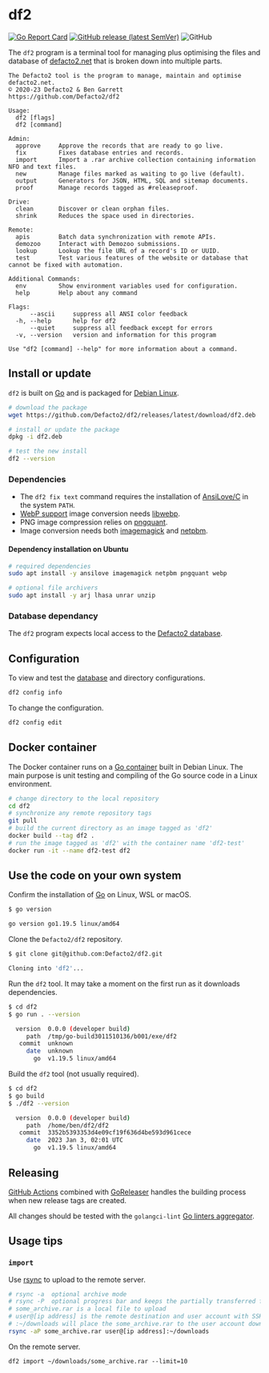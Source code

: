 # df2

[![Go Report Card](https://goreportcard.com/badge/github.com/Defacto2/df2)](https://goreportcard.com/report/github.com/Defacto2/df2)
[![GitHub release (latest SemVer)](https://img.shields.io/github/v/release/Defacto2/df2)](https://github.com/Defacto2/df2/releases)
![GitHub](https://img.shields.io/github/license/Defacto2/df2?style=flat)

The `df2` program is a terminal tool for managing plus optimising the files and database of [defacto2.net](https://defacto2.net) that is broken down into multiple parts.

```
The Defacto2 tool is the program to manage, maintain and optimise defacto2.net.
© 2020-23 Defacto2 & Ben Garrett
https://github.com/Defacto2/df2

Usage:
  df2 [flags]
  df2 [command]

Admin:
  approve     Approve the records that are ready to go live.
  fix         Fixes database entries and records.
  import      Import a .rar archive collection containing information NFO and text files.
  new         Manage files marked as waiting to go live (default).
  output      Generators for JSON, HTML, SQL and sitemap documents.
  proof       Manage records tagged as #releaseproof.

Drive:
  clean       Discover or clean orphan files.
  shrink      Reduces the space used in directories.

Remote:
  apis        Batch data synchronization with remote APIs.
  demozoo     Interact with Demozoo submissions.
  lookup      Lookup the file URL of a record's ID or UUID.
  test        Test various features of the website or database that cannot be fixed with automation.

Additional Commands:
  env         Show environment variables used for configuration.
  help        Help about any command

Flags:
      --ascii     suppress all ANSI color feedback
  -h, --help      help for df2
      --quiet     suppress all feedback except for errors
  -v, --version   version and information for this program

Use "df2 [command] --help" for more information about a command.
```

## Install or update

`df2` is built on [Go](https://golang.org/doc/install) and is packaged for [Debian Linux](https://www.debian.org/intro/index).

```bash
# download the package
wget https://github.com/Defacto2/df2/releases/latest/download/df2.deb

# install or update the package
dpkg -i df2.deb

# test the new install
df2 --version
```

### Dependencies

- The `df2 fix text` command requires the installation of [AnsiLove/C](https://github.com/ansilove/ansilove) in the system `PATH`.
- [WebP support](https://en.wikipedia.org/wiki/WebP) image conversion needs [libwebp](https://storage.googleapis.com/downloads.webmproject.org/releases/webp/index.html). 
- PNG image compression relies on [pngquant](https://pngquant.org). 
- Image conversion needs both [imagemagick](https://imagemagick.org) and [netpbm](http://netpbm.sourceforge.net/).

#### Dependency installation on Ubuntu

```bash
# required dependencies
sudo apt install -y ansilove imagemagick netpbm pngquant webp

# optional file archivers
sudo apt install -y arj lhasa unrar unzip
```

### Database dependancy

The `df2` program expects local access to the [Defacto2 database](https://github.com/Defacto2/database).

## Configuration

To view and test the [database](https://github.com/Defacto2/database) and directory configurations.

```bash
df2 config info
```

To change the configuration.

```bash
df2 config edit
```

## Docker container

The Docker container runs on a [Go container](https://hub.docker.com/_/golang) built in Debian Linux. 
The main purpose is unit testing and compiling of the Go source code in a Linux environment.

```sh
# change directory to the local repository
cd df2
# synchronize any remote repository tags
git pull 
# build the current directory as an image tagged as 'df2'
docker build --tag df2 . 
# run the image tagged as 'df2' with the container name 'df2-test'
docker run -it --name df2-test df2
```

## Use the code on your own system

Confirm the installation of [Go](https://golang.org/doc/install) on Linux, WSL or macOS.

```sh
$ go version

go version go1.19.5 linux/amd64
```

Clone the `Defacto2/df2` repository.

```sh
$ git clone git@github.com:Defacto2/df2.git

Cloning into 'df2'...
```

Run the `df2` tool. It may take a moment on the first run as it downloads dependencies.

```sh
$ cd df2
$ go run . --version

  version  0.0.0 (developer build)
     path  /tmp/go-build3011510136/b001/exe/df2
   commit  unknown
     date  unknown
       go  v1.19.5 linux/amd64
```

Build the `df2` tool (not usually required).

```sh
$ cd df2
$ go build
$ ./df2 --version

  version  0.0.0 (developer build)
     path  /home/ben/df2/df2
   commit  3352b5393353d4e09cf19f636d4be593d961cece
     date  2023 Jan 3, 02:01 UTC
       go  v1.19.5 linux/amd64
```

## Releasing

[GitHub Actions](https://github.com/features/actions) combined with [GoReleaser](https://goreleaser.com/) handles the building process when new release tags are created.

All changes should be tested with the `golangci-lint` [Go linters aggregator](https://golangci-lint.run/).

## Usage tips

### `import`

Use [rsync](https://rsync.samba.org/) to upload to the remote server.

```bash
# rsync -a  optional archive mode
# rsync -P  optional progress bar and keeps the partially transferred files
# some_archive.rar is a local file to upload
# user@[ip address] is the remote destination and user account with SSH access.
# :~/downloads will place the some_archive.rar to the user account downloads directory.
rsync -aP some_archive.rar user@[ip address]:~/downloads
```

On the remote server.

```
df2 import ~/downloads/some_archive.rar --limit=10
```
